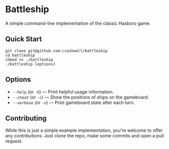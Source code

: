 # Battleship

A simple command-line implementation of the classic Hasboro game.

## Quick Start

```
git clone git@github.com:ccashwell/battleship
cd battleship
chmod +x ./battleship
./battleship [options]
```

## Options

- `--help` (or `-h`) — Print helpful usage information.
- `--cheat` (or `-c`) — Show the positions of ships on the gameboard.
- `--verbose` (or `-v`) — Print gameboard state after each turn.

## Contributing

While this is just a simple example implementation, you're welcome to offer any
contributions. Just clone the repo, make some commits and open a pull request.
